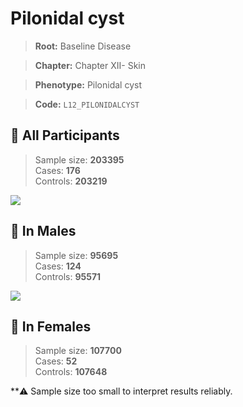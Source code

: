 # Pilonidal cyst

> **Root:** Baseline Disease  

> **Chapter:** Chapter XII- Skin  

> **Phenotype:** Pilonidal cyst  

> **Code:** `L12_PILONIDALCYST`

## 🧪 All Participants  
> Sample size: **203395**  
> Cases: **176**  
> Controls: **203219**
<img src="/Disease/Figures/ALL/Baseline/L12_PILONIDALCYST.png"/>
<CsvTable src="/public/Disease/Data/ALL/Baseline/LG_L12_PILONIDALCYST.csv" label="🔍 View full results" />

## 👨 In Males  
> Sample size: **95695**  
> Cases: **124**  
> Controls: **95571**
<img src="/Disease/Figures/Male/Baseline/L12_PILONIDALCYST.png"/>
<CsvTable src="/public/Disease/Data/Male/Baseline/LG_L12_PILONIDALCYST.csv" label="🔍 View full results" />

## 👩 In Females  
> Sample size: **107700**  
> Cases: **52**  
> Controls: **107648**

**⚠️ Sample size too small to interpret results reliably.
